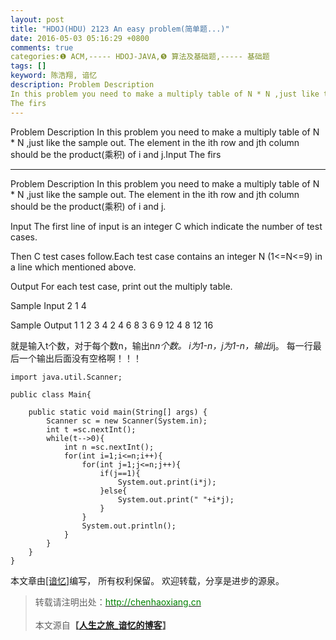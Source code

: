 ```yaml
---
layout: post
title: "HDOJ(HDU) 2123 An easy problem(简单题...)"
date: 2016-05-03 05:16:29 +0800
comments: true
categories:❶ ACM,----- HDOJ-JAVA,❺ 算法及基础题,----- 基础题
tags: []
keyword: 陈浩翔, 谙忆
description: Problem Description 
In this problem you need to make a multiply table of N * N ,just like the sample out. The element in the ith row and jth column should be the product(乘积) of i and j.Input 
The firs 
---
```



Problem Description 
In this problem you need to make a multiply table of N * N ,just like the sample out. The element in the ith row and jth column should be the product(乘积) of i and j.Input 
The firs
<!-- more -->
----------

Problem Description
In this problem you need to make a multiply table of N * N ,just like the sample out. The element in the ith row and jth column should be the product(乘积) of i and j.
 

Input
The first line of input is an integer C which indicate the number of test cases.

Then C test cases follow.Each test case contains an integer N (1<=N<=9) in a line which mentioned above.

 

Output
For each test case, print out the multiply table.

 

Sample Input
2
1
4
 

Sample Output
1
1 2 3 4
2 4 6 8
3 6 9 12
4 8 12 16



就是输入t个数，对于每个数n，输出n*n个数。
i为1-n，j为1-n，输出i*j。
每一行最后一个输出后面没有空格啊！！！

```
import java.util.Scanner;

public class Main{

	public static void main(String[] args) {
		Scanner sc = new Scanner(System.in);
		int t =sc.nextInt();
		while(t-->0){
			int n =sc.nextInt();
			for(int i=1;i<=n;i++){
				for(int j=1;j<=n;j++){
					if(j==1){
						System.out.print(i*j);
					}else{
						System.out.print(" "+i*j);
					}
				}
				System.out.println();
			}
		}
	}
}

```

本文章由<a href="http://chenhaoxiang.cn/">[谙忆]</a>编写， 所有权利保留。 
欢迎转载，分享是进步的源泉。
<blockquote cite='陈浩翔'>
<p background-color='#D3D3D3'>转载请注明出处：<a href='http://chenhaoxiang.cn'><font color="green">http://chenhaoxiang.cn</font></a><br><br>
本文源自<strong>【<a href='http://chenhaoxiang.cn' target='_blank'>人生之旅_谙忆的博客</a>】</strong></p>
</blockquote>
